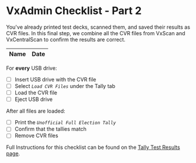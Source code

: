 # VxAdmin Checklist - Part 2

You've already printed test decks, scanned them, and saved their results as CVR files. In this final step, we combine all the CVR files from VxScan and VxCentralScan to confirm the results are correct.&#x20;

| Name | Date |
| ---- | ---- |

For **every** USB drive:

* [ ] Insert USB drive with the CVR file
* [ ] Select _`Load CVR Files`_ under the Tally tab
* [ ] Load the CVR file
* [ ] Eject USB drive

After all files are loaded:

* [ ] Print the _`Unofficial Full Election Tally`_
* [ ] Confirm that the tallies match
* [ ] Remove CVR files

Full Instructions for this checklist can be found on the [Tally Test Results page](../tabulate-test-deck.md).
